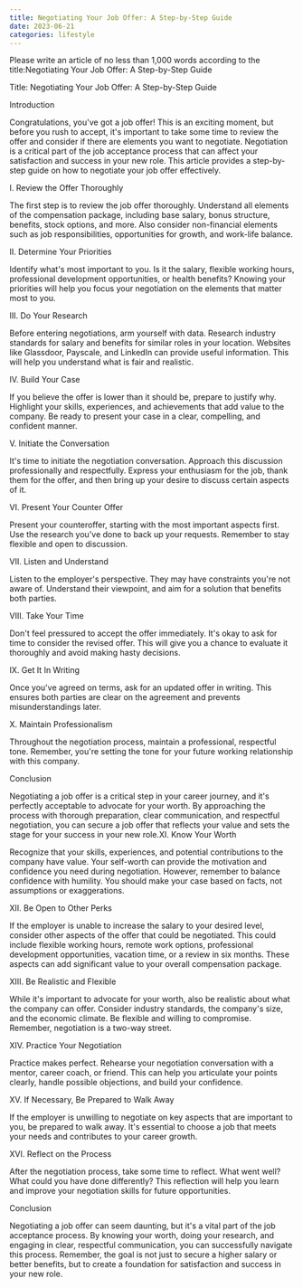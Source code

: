 ```yaml
---
title: Negotiating Your Job Offer: A Step-by-Step Guide
date: 2023-06-21
categories: lifestyle
---
```


Please write an article of no less than 1,000 words according to the title:Negotiating Your Job Offer: A Step-by-Step Guide

Title: Negotiating Your Job Offer: A Step-by-Step Guide

Introduction

Congratulations, you've got a job offer! This is an exciting moment, but before you rush to accept, it's important to take some time to review the offer and consider if there are elements you want to negotiate. Negotiation is a critical part of the job acceptance process that can affect your satisfaction and success in your new role. This article provides a step-by-step guide on how to negotiate your job offer effectively.

I. Review the Offer Thoroughly

The first step is to review the job offer thoroughly. Understand all elements of the compensation package, including base salary, bonus structure, benefits, stock options, and more. Also consider non-financial elements such as job responsibilities, opportunities for growth, and work-life balance.

II. Determine Your Priorities

Identify what's most important to you. Is it the salary, flexible working hours, professional development opportunities, or health benefits? Knowing your priorities will help you focus your negotiation on the elements that matter most to you.

III. Do Your Research

Before entering negotiations, arm yourself with data. Research industry standards for salary and benefits for similar roles in your location. Websites like Glassdoor, Payscale, and LinkedIn can provide useful information. This will help you understand what is fair and realistic.

IV. Build Your Case

If you believe the offer is lower than it should be, prepare to justify why. Highlight your skills, experiences, and achievements that add value to the company. Be ready to present your case in a clear, compelling, and confident manner.

V. Initiate the Conversation

It's time to initiate the negotiation conversation. Approach this discussion professionally and respectfully. Express your enthusiasm for the job, thank them for the offer, and then bring up your desire to discuss certain aspects of it.

VI. Present Your Counter Offer

Present your counteroffer, starting with the most important aspects first. Use the research you've done to back up your requests. Remember to stay flexible and open to discussion.

VII. Listen and Understand

Listen to the employer's perspective. They may have constraints you're not aware of. Understand their viewpoint, and aim for a solution that benefits both parties.

VIII. Take Your Time

Don't feel pressured to accept the offer immediately. It's okay to ask for time to consider the revised offer. This will give you a chance to evaluate it thoroughly and avoid making hasty decisions.

IX. Get It In Writing

Once you've agreed on terms, ask for an updated offer in writing. This ensures both parties are clear on the agreement and prevents misunderstandings later.

X. Maintain Professionalism

Throughout the negotiation process, maintain a professional, respectful tone. Remember, you're setting the tone for your future working relationship with this company.

Conclusion

Negotiating a job offer is a critical step in your career journey, and it's perfectly acceptable to advocate for your worth. By approaching the process with thorough preparation, clear communication, and respectful negotiation, you can secure a job offer that reflects your value and sets the stage for your success in your new role.XI. Know Your Worth

Recognize that your skills, experiences, and potential contributions to the company have value. Your self-worth can provide the motivation and confidence you need during negotiation. However, remember to balance confidence with humility. You should make your case based on facts, not assumptions or exaggerations.

XII. Be Open to Other Perks

If the employer is unable to increase the salary to your desired level, consider other aspects of the offer that could be negotiated. This could include flexible working hours, remote work options, professional development opportunities, vacation time, or a review in six months. These aspects can add significant value to your overall compensation package.

XIII. Be Realistic and Flexible

While it's important to advocate for your worth, also be realistic about what the company can offer. Consider industry standards, the company's size, and the economic climate. Be flexible and willing to compromise. Remember, negotiation is a two-way street.

XIV. Practice Your Negotiation

Practice makes perfect. Rehearse your negotiation conversation with a mentor, career coach, or friend. This can help you articulate your points clearly, handle possible objections, and build your confidence.

XV. If Necessary, Be Prepared to Walk Away

If the employer is unwilling to negotiate on key aspects that are important to you, be prepared to walk away. It's essential to choose a job that meets your needs and contributes to your career growth.

XVI. Reflect on the Process

After the negotiation process, take some time to reflect. What went well? What could you have done differently? This reflection will help you learn and improve your negotiation skills for future opportunities.

Conclusion

Negotiating a job offer can seem daunting, but it's a vital part of the job acceptance process. By knowing your worth, doing your research, and engaging in clear, respectful communication, you can successfully navigate this process. Remember, the goal is not just to secure a higher salary or better benefits, but to create a foundation for satisfaction and success in your new role.